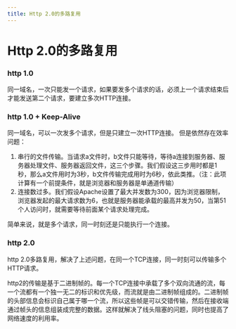 ```yaml
---
title: Http 2.0的多路复用
---
```

# Http 2.0的多路复用

### http 1.0
同一域名，一次只能发一个请求，如果要发多个请求的话，必须上一个请求结束后才能发送第二个请求，要建立多次HTTP连接。

### http 1.0 + Keep-Alive
同一域名，可以一次发多个请求，但是只建立一次HTTP连接。
但是依然存在效率问题：  
1. 串行的文件传输。当请求a文件时，b文件只能等待，等待a连接到服务器、服务器处理文件、服务器返回文件，这三个步骤。我们假设这三步用时都是1秒，那么a文件用时为3秒，b文件传输完成用时为6秒，依此类推。（注：此项计算有一个前提条件，就是浏览器和服务器是单通道传输）
2. 连接数过多。我们假设Apache设置了最大并发数为300，因为浏览器限制，浏览器发起的最大请求数为6，也就是服务器能承载的最高并发为50，当第51个人访问时，就需要等待前面某个请求处理完成。  

简单来说，就是多个请求，同一时刻还是只能执行一个连接。  

### http 2.0  

http 2.0多路复用，解决了上述问题，在同一个TCP连接，同一时刻可以传输多个HTTP请求。  

http2的传输是基于二进制帧的。每一个TCP连接中承载了多个双向流通的流，每一个流都有一个独一无二的标识和优先级，而流就是由二进制帧组成的。二进制帧的头部信息会标识自己属于哪一个流，所以这些帧是可以交错传输，然后在接收端通过帧头的信息组装成完整的数据。这样就解决了线头阻塞的问题，同时也提高了网络速度的利用率。